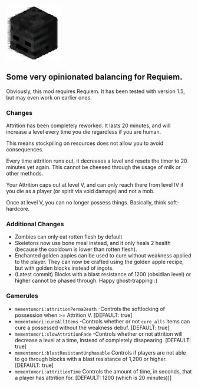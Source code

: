 ![](src/main/resources/pack.png)
## Some very opinionated balancing for Requiem.

Obviously, this mod requires Requiem. It has been tested with version 1.5, but may even work on earlier ones.

### Changes
Attrition has been completely reworked. It lasts 20 minutes, and will increase a level every time you die regardless if you are human.

This means stockpiling on resources does not allow you to avoid consequences.

Every time attrition runs out, it decreases a level and resets the timer to 20 minutes yet again. This cannot be cheesed through the usage of milk or other methods.

Your Attrition caps out at level V, and can only reach there from level IV if you die as a player (or spirit via void damage) and not a mob.

Once at level V, you can no longer possess things. Basically, think soft-hardcore.


### Additional Changes
* Zombies can only eat rotten flesh by default
* Skeletons now use bone meal instead, and it only heals 2 health (because the cooldown is lower than rotten flesh).
* Enchanted golden apples can be used to cure without weakness applied to the player. They can now be crafted using the golden apple recipe, but with golden blocks instead of ingots.
* (Latest commit) Blocks with a blast resistance of 1200 (obsidian level) or higher cannot be phased through. Happy ghost-trapping :)

### Gamerules
* ``mementomori:attritionPermaDeath`` -Controls the softlocking of possession when >= Attrition V. [DEFAULT: true]
* ``mementomori:cureAllItems`` -Controls whether or not ``cure_alls`` items can cure a possessed without the weakness debuf. [DEFAULT: true]
* ``mementomori:slowAttritionFade`` -Controls whether or not attrition will decrease a level at a time, instead of completely disapearing. [DEFAULT: true]
* ``mementomori:blastResistantUnphasable`` Controls if players are not able to go through blocks with a blast resistance of 1,200 or higher. [DEFAULT: true]
* ``mementomori:attritionTime`` Controls the amount of time, in seconds, that a player has attrition for. [DEFAULT: 1200 (which is 20 minutes))]
